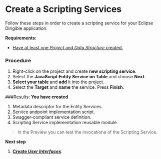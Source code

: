 # **Create a Scripting Services**

Follow these steps in order to create a scripting service for your Eclipse Dirigible application.

**Requirements:**
* [Have at least one _Project_ and _Data Structure_ created.](https://github.com/dirigiblelabs/curriculum/tree/master/KalinaGeorgieva/DataStructures.md)

### Procedure
1. Right-click on the project and create **new scripting service**.
2. Select the **JavaScript Entity Service on Table** and choose **Next**.
3. **Select your table** and **add** it into the project.
4. Select the **Target** and **name** the service. Press **Finish**.

###Results:
**You have created**
1. Metadata descriptor for the Entity Services.
2. Service andpoint implementation script.
3. Swagger-compliant service definition.
4. Scripting Service implementation reusable module.

 >In the Preview you can test the invocationa of the Scripting Service.

**Next step**
1. [**Create _User Interfaces_**](https://github.com/dirigiblelabs/curriculum/tree/master/KalinaGeorgieva/UserInterfaces.md).
